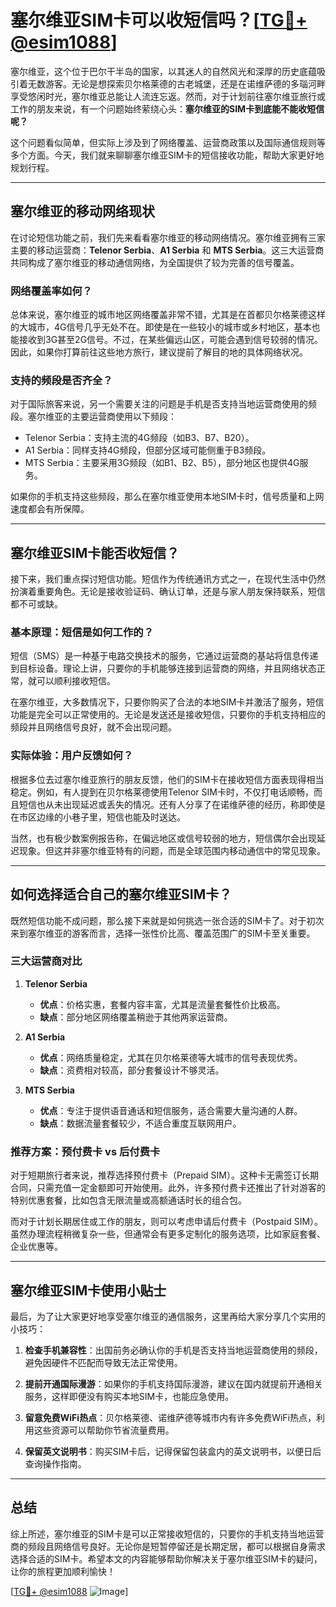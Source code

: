 # 塞尔维亚SIM卡可以收短信吗？[[TG💪+ @esim1088](https://t.me/s/esim1088)]

塞尔维亚，这个位于巴尔干半岛的国家，以其迷人的自然风光和深厚的历史底蕴吸引着无数游客。无论是想探索贝尔格莱德的古老城堡，还是在诺维萨德的多瑙河畔享受悠闲时光，塞尔维亚总能让人流连忘返。然而，对于计划前往塞尔维亚旅行或工作的朋友来说，有一个问题始终萦绕心头：**塞尔维亚的SIM卡到底能不能收短信呢？**

这个问题看似简单，但实际上涉及到了网络覆盖、运营商政策以及国际通信规则等多个方面。今天，我们就来聊聊塞尔维亚SIM卡的短信接收功能，帮助大家更好地规划行程。

---

## 塞尔维亚的移动网络现状

在讨论短信功能之前，我们先来看看塞尔维亚的移动网络情况。塞尔维亚拥有三家主要的移动运营商：**Telenor Serbia**、**A1 Serbia** 和 **MTS Serbia**。这三大运营商共同构成了塞尔维亚的移动通信网络，为全国提供了较为完善的信号覆盖。

### 网络覆盖率如何？

总体来说，塞尔维亚的城市地区网络覆盖非常不错，尤其是在首都贝尔格莱德这样的大城市，4G信号几乎无处不在。即使是在一些较小的城市或乡村地区，基本也能接收到3G甚至2G信号。不过，在某些偏远山区，可能会遇到信号较弱的情况。因此，如果你打算前往这些地方旅行，建议提前了解目的地的具体网络状况。

### 支持的频段是否齐全？

对于国际旅客来说，另一个需要关注的问题是手机是否支持当地运营商使用的频段。塞尔维亚的主要运营商使用以下频段：

- Telenor Serbia：支持主流的4G频段（如B3、B7、B20）。
- A1 Serbia：同样支持4G频段，但部分区域可能侧重于B3频段。
- MTS Serbia：主要采用3G频段（如B1、B2、B5），部分地区也提供4G服务。

如果你的手机支持这些频段，那么在塞尔维亚使用本地SIM卡时，信号质量和上网速度都会有所保障。

---

## 塞尔维亚SIM卡能否收短信？

接下来，我们重点探讨短信功能。短信作为传统通讯方式之一，在现代生活中仍然扮演着重要角色。无论是接收验证码、确认订单，还是与家人朋友保持联系，短信都不可或缺。

### 基本原理：短信是如何工作的？

短信（SMS）是一种基于电路交换技术的服务，它通过运营商的基站将信息传递到目标设备。理论上讲，只要你的手机能够连接到运营商的网络，并且网络状态正常，就可以顺利接收短信。

在塞尔维亚，大多数情况下，只要你购买了合法的本地SIM卡并激活了服务，短信功能是完全可以正常使用的。无论是发送还是接收短信，只要你的手机支持相应的频段并且网络信号良好，就不会出现问题。

### 实际体验：用户反馈如何？

根据多位去过塞尔维亚旅行的朋友反馈，他们的SIM卡在接收短信方面表现得相当稳定。例如，有人提到在贝尔格莱德使用Telenor SIM卡时，不仅打电话顺畅，而且短信也从未出现延迟或丢失的情况。还有人分享了在诺维萨德的经历，称即使是在市区边缘的小巷子里，短信也能及时送达。

当然，也有极少数案例报告称，在偏远地区或信号较弱的地方，短信偶尔会出现延迟现象。但这并非塞尔维亚特有的问题，而是全球范围内移动通信中的常见现象。

---

## 如何选择适合自己的塞尔维亚SIM卡？

既然短信功能不成问题，那么接下来就是如何挑选一张合适的SIM卡了。对于初次来到塞尔维亚的游客而言，选择一张性价比高、覆盖范围广的SIM卡至关重要。

### 三大运营商对比

1. **Telenor Serbia**
   - **优点**：价格实惠，套餐内容丰富，尤其是流量套餐性价比极高。
   - **缺点**：部分地区网络覆盖稍逊于其他两家运营商。

2. **A1 Serbia**
   - **优点**：网络质量稳定，尤其在贝尔格莱德等大城市的信号表现优秀。
   - **缺点**：资费相对较高，部分套餐设计不够灵活。

3. **MTS Serbia**
   - **优点**：专注于提供语音通话和短信服务，适合需要大量沟通的人群。
   - **缺点**：数据流量套餐较少，不适合重度互联网用户。

### 推荐方案：预付费卡 vs 后付费卡

对于短期旅行者来说，推荐选择预付费卡（Prepaid SIM）。这种卡无需签订长期合同，只需充值一定金额即可开始使用。此外，许多预付费卡还推出了针对游客的特别优惠套餐，比如包含无限流量或高额通话时长的组合包。

而对于计划长期居住或工作的朋友，则可以考虑申请后付费卡（Postpaid SIM）。虽然办理流程稍微复杂一些，但通常会有更多定制化的服务选项，比如家庭套餐、企业优惠等。

---

## 塞尔维亚SIM卡使用小贴士

最后，为了让大家更好地享受塞尔维亚的通信服务，这里再给大家分享几个实用的小技巧：

1. **检查手机兼容性**：出国前务必确认你的手机是否支持当地运营商使用的频段，避免因硬件不匹配而导致无法正常使用。

2. **提前开通国际漫游**：如果你的手机支持国际漫游，建议在国内就提前开通相关服务，这样即便没有购买本地SIM卡，也能应急使用。

3. **留意免费WiFi热点**：贝尔格莱德、诺维萨德等城市内有许多免费WiFi热点，利用这些资源可以帮助你节省流量费用。

4. **保留英文说明书**：购买SIM卡后，记得保留包装盒内的英文说明书，以便日后查询操作指南。

---

## 总结

综上所述，塞尔维亚的SIM卡是可以正常接收短信的，只要你的手机支持当地运营商的频段且网络信号良好。无论你是短暂停留还是长期定居，都可以根据自身需求选择合适的SIM卡。希望本文的内容能够帮助你解决关于塞尔维亚SIM卡的疑问，让你的旅程更加顺利愉快！

[[TG💪+ @esim1088](https://t.me/s/esim1088) ![Image](https://i.postimg.cc/4NQfJmqS/Snipaste-2025-05-13-00-14-12.png)]